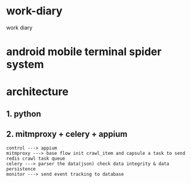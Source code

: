 # work-diary
work diary

# android mobile terminal spider system 

# architecture

## 1. python

## 2. mitmproxy + celery + appium     

    control ---> appium
    mitmproxy ---> base flow init crawl_item and capsule a task to send redis crawl task queue
    celery ---> parser the data(json) check data integrity & data persistence
    monitor ---> send event tracking to database

